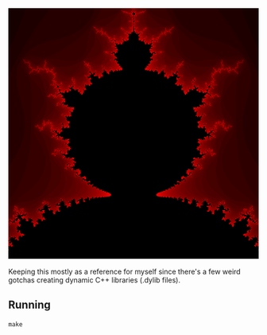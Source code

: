 <img src="/mandelbrot.png" alt="" title="" width="800">

Keeping this mostly as a reference for myself since there's a few weird gotchas creating dynamic C++ libraries (.dylib files).

## Running

```shell
make
```